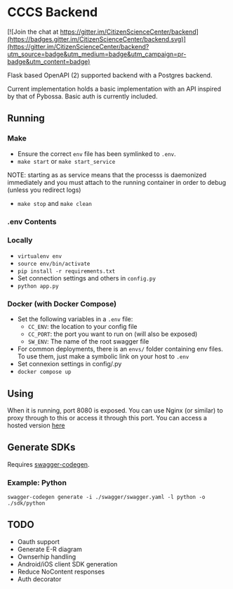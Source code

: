 # CCCS Backend

[![Join the chat at https://gitter.im/CitizenScienceCenter/backend](https://badges.gitter.im/CitizenScienceCenter/backend.svg)](https://gitter.im/CitizenScienceCenter/backend?utm_source=badge&utm_medium=badge&utm_campaign=pr-badge&utm_content=badge)

Flask based OpenAPI (2) supported backend with a Postgres backend.

Current implementation holds a basic implementation with an API inspired by that of Pybossa. Basic auth is currently included.

## Running

### Make

* Ensure the correct `env` file has been symlinked to `.env`.
* `make start` or `make start_service`

NOTE: starting as as service means that the processs is daemonized immediately and you must attach to the running container in order to debug (unless you redirect logs)

* `make stop` and `make clean`

### .env Contents



### Locally

* `virtualenv env`
* `source env/bin/activate`
* `pip install -r requirements.txt`
* Set connection settings and others in `config.py`
* `python app.py`

### Docker (with Docker Compose)

* Set the following variables in a `.env` file:
    * `CC_ENV`: the location to your config file
    * `CC_PORT`: the port you want to run on (will also be exposed)
    * `SW_ENV`: The name of the root swagger file
* For common deployments, there is an `envs/` folder containing env files. To use them, just make a symbolic link on your host to `.env`
* Set connexion settings in config/<env>.py
* `docker compose up`

## Using

When it is running, port 8080 is exposed. You can use Nginx (or similar) to proxy through to this or access it through this port. You can access a hosted version [here](https://api.citizenscience.ch)

## Generate SDKs

Requires [swagger-codegen](https://swagger.io/swagger-codegen/).

### Example: Python

`swagger-codegen generate -i ./swagger/swagger.yaml -l python -o ./sdk/python`

## TODO

* Oauth support
* Generate E-R diagram
* Ownserhip handling
* Android/iOS client SDK generation
* Reduce NoContent responses
* Auth decorator
